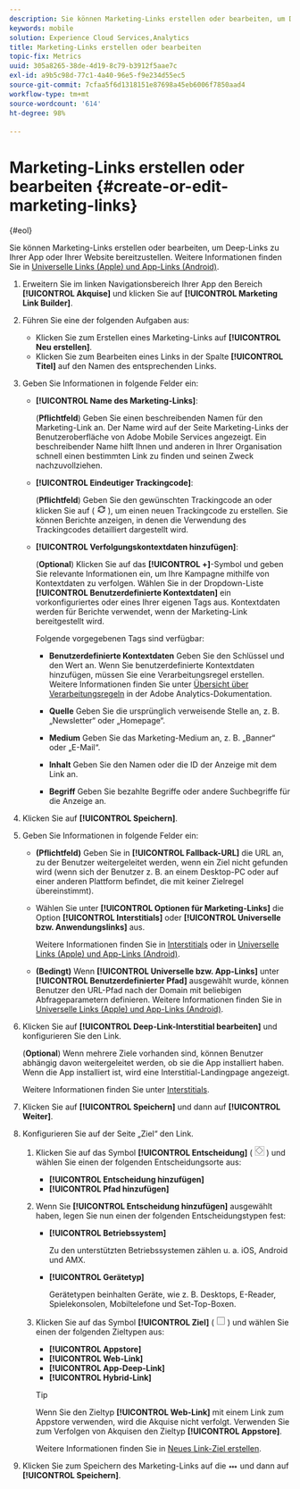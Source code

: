 ```yaml
---
description: Sie können Marketing-Links erstellen oder bearbeiten, um Deep-Links zu Ihrer App oder Ihrer Website bereitzustellen.
keywords: mobile
solution: Experience Cloud Services,Analytics
title: Marketing-Links erstellen oder bearbeiten
topic-fix: Metrics
uuid: 305a8265-38de-4d19-8c79-b3912f5aae7c
exl-id: a9b5c98d-77c1-4a40-96e5-f9e234d55ec5
source-git-commit: 7cfaa5f6d1318151e87698a45eb6006f7850aad4
workflow-type: tm+mt
source-wordcount: '614'
ht-degree: 98%

---
```


# Marketing-Links erstellen oder bearbeiten {#create-or-edit-marketing-links}

{#eol}

Sie können Marketing-Links erstellen oder bearbeiten, um Deep-Links zu Ihrer App oder Ihrer Website bereitzustellen. Weitere Informationen finden Sie in [Universelle Links (Apple) und App-Links (Android)](/help/using/c-manage-app-settings/c-mob-confg-app/c-universal-app-links.md).

1. Erweitern Sie im linken Navigationsbereich Ihrer App den Bereich **[!UICONTROL Akquise]** und klicken Sie auf **[!UICONTROL Marketing Link Builder]**.
1. Führen Sie eine der folgenden Aufgaben aus:

   * Klicken Sie zum Erstellen eines Marketing-Links auf **[!UICONTROL Neu erstellen]**.
   * Klicken Sie zum Bearbeiten eines Links in der Spalte **[!UICONTROL Titel]** auf den Namen des entsprechenden Links.

1. Geben Sie Informationen in folgende Felder ein:

   * **[!UICONTROL Name des Marketing-Links]**:

      (**Pflichtfeld**) Geben Sie einen beschreibenden Namen für den Marketing-Link an. Der Name wird auf der Seite Marketing-Links der Benutzeroberfläche von Adobe Mobile Services angezeigt. Ein beschreibender Name hilft Ihnen und anderen in Ihrer Organisation schnell einen bestimmten Link zu finden und seinen Zweck nachzuvollziehen.

   * **[!UICONTROL Eindeutiger Trackingcode]**:

      (**Pflichtfeld**) Geben Sie den gewünschten Trackingcode an oder klicken Sie auf ( ![Symbol „Generieren“](assets/icon_generate.png) ), um einen neuen Trackingcode zu erstellen. Sie können Berichte anzeigen, in denen die Verwendung des Trackingcodes detailliert dargestellt wird.

   * **[!UICONTROL Verfolgungskontextdaten hinzufügen]**:

      (**Optional**) Klicken Sie auf das **[!UICONTROL +]**-Symbol und geben Sie relevante Informationen ein, um Ihre Kampagne mithilfe von Kontextdaten zu verfolgen. Wählen Sie in der Dropdown-Liste **[!UICONTROL Benutzerdefinierte Kontextdaten]** ein vorkonfiguriertes oder eines Ihrer eigenen Tags aus. Kontextdaten werden für Berichte verwendet, wenn der Marketing-Link bereitgestellt wird.

      Folgende vorgegebenen Tags sind verfügbar:

      * **Benutzerdefinierte Kontextdaten**
Geben Sie den Schlüssel und den Wert an. Wenn Sie benutzerdefinierte Kontextdaten hinzufügen, müssen Sie eine Verarbeitungsregel erstellen. Weitere Informationen finden Sie unter [Übersicht über Verarbeitungsregeln](https://experienceleague.adobe.com/docs/analytics/admin/admin-tools/processing-rules/processing-rules.html?lang=de) in der Adobe Analytics-Dokumentation.

      * **Quelle**
Geben Sie die ursprünglich verweisende Stelle an, z. B. „Newsletter“ oder „Homepage“.

      * **Medium**
Geben Sie das Marketing-Medium an, z. B. „Banner“ oder „E-Mail“.

      * **Inhalt**
Geben Sie den Namen oder die ID der Anzeige mit dem Link an.

      * **Begriff**
Geben Sie bezahlte Begriffe oder andere Suchbegriffe für die Anzeige an.
1. Klicken Sie auf **[!UICONTROL Speichern]**.
1. Geben Sie Informationen in folgende Felder ein:

   * **(Pflichtfeld)** Geben Sie in **[!UICONTROL Fallback-URL]** die URL an, zu der Benutzer weitergeleitet werden, wenn ein Ziel nicht gefunden wird (wenn sich der Benutzer z. B. an einem Desktop-PC oder auf einer anderen Plattform befindet, die mit keiner Zielregel übereinstimmt).
   * Wählen Sie unter **[!UICONTROL Optionen für Marketing-Links]** die Option **[!UICONTROL Interstitials]** oder **[!UICONTROL Universelle bzw. Anwendungslinks]** aus.

      Weitere Informationen finden Sie in [Interstitials](/help/using/acquisition-main/c-marketing-links-builder/t-create-edit-adobe-links/t-interstitials.md) oder in [Universelle Links (Apple) und App-Links (Android)](/help/using/c-manage-app-settings/c-mob-confg-app/c-universal-app-links.md).

   * **(Bedingt)** Wenn **[!UICONTROL Universelle bzw. App-Links]** unter **[!UICONTROL Benutzerdefinierter Pfad]** ausgewählt wurde, können Benutzer den URL-Pfad nach der Domain mit beliebigen Abfrageparametern definieren. Weitere Informationen finden Sie in [Universelle Links (Apple) und App-Links (Android)](/help/using/c-manage-app-settings/c-mob-confg-app/c-universal-app-links.md).

1. Klicken Sie auf **[!UICONTROL Deep-Link-Interstitial bearbeiten]** und konfigurieren Sie den Link.

   (**Optional**) Wenn mehrere Ziele vorhanden sind, können Benutzer abhängig davon weitergeleitet werden, ob sie die App installiert haben. Wenn die App installiert ist, wird eine Interstitial-Landingpage angezeigt.

   Weitere Informationen finden Sie unter [Interstitials](/help/using/acquisition-main/c-marketing-links-builder/t-create-edit-adobe-links/t-interstitials.md).

1. Klicken Sie auf **[!UICONTROL Speichern]** und dann auf **[!UICONTROL Weiter]**.
1. Konfigurieren Sie auf der Seite „Ziel“ den Link.

   1. Klicken Sie auf das Symbol **[!UICONTROL Entscheidung]** ( ![Entscheidungssymbol](assets/icon_decision.png) ) und wählen Sie einen der folgenden Entscheidungsorte aus:

      * **[!UICONTROL Entscheidung hinzufügen]**
      * **[!UICONTROL Pfad hinzufügen]**
   1. Wenn Sie **[!UICONTROL Entscheidung hinzufügen]** ausgewählt haben, legen Sie nun einen der folgenden Entscheidungstypen fest:

      * **[!UICONTROL Betriebssystem]**

         Zu den unterstützten Betriebssystemen zählen u. a. iOS, Android und AMX.

      * **[!UICONTROL Gerätetyp]**

         Gerätetypen beinhalten Geräte, wie z. B. Desktops, E-Reader, Spielekonsolen, Mobiltelefone und Set-Top-Boxen.
   1. Klicken Sie auf das Symbol **[!UICONTROL Ziel]** ( ![Rechteckssymbol](assets/icon_square.png) ) und wählen Sie einen der folgenden Zieltypen aus:

      * **[!UICONTROL Appstore]**
      * **[!UICONTROL Web-Link]**
      * **[!UICONTROL App-Deep-Link]**
      * **[!UICONTROL Hybrid-Link]**

      >[!TIP]
      >
      >Wenn Sie den Zieltyp **[!UICONTROL Web-Link]** mit einem Link zum Appstore verwenden, wird die Akquise nicht verfolgt. Verwenden Sie zum Verfolgen von Akquisen den Zieltyp **[!UICONTROL Appstore]**.

      Weitere Informationen finden Sie in [Neues Link-Ziel erstellen](/help/using/acquisition-main/c-manage-link-destinations/t-create-new-app-deep-link-destination.md).




1. Klicken Sie zum Speichern des Marketing-Links auf die ![drei Punkte](assets/icon_elipses.png) und dann auf **[!UICONTROL Speichern]**.
